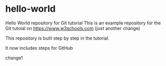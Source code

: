 # hello-world
Hello World repository for Git tutorial
This is an example repository for the Git tutoial on https://www.w3schools.com
(just another change)

This repository is built step by step in the tutorial.

It now includes steps for GitHub

change1